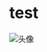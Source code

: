 # test
![头像](https://avatars3.githubusercontent.com/u/48193601?s=400&u=5900100aaffc1833e723fc43c6dfddc61820024b&v=4)

